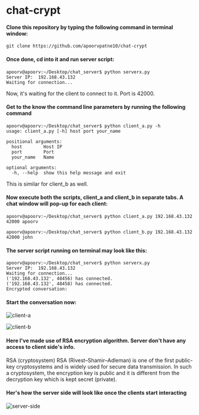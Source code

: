 # chat-crypt

#### Clone this repository by typing the following command in terminal window:

```
git clone https://github.com/apoorvpatne10/chat-crypt
```

#### Once done, cd into it and run server script:

```
apoorv@apoorv:~/Desktop/chat_server$ python serverx.py 
Server IP:  192.168.43.132
Waiting for connection...
```

Now, it's waiting for the client to connect to it. Port is 42000.

#### Get to the know the command line parameters by running the following command

```
apoorv@apoorv:~/Desktop/chat_server$ python client_a.py -h
usage: client_a.py [-h] host port your_name

positional arguments:
  host        Host IP
  port        Port
  your_name   Name

optional arguments:
  -h, --help  show this help message and exit
```

This is similar for client_b as well.

#### Now execute both the scripts, client_a and client_b in separate tabs. A chat window will pop-up for each client:

```
apoorv@apoorv:~/Desktop/chat_server$ python client_a.py 192.168.43.132 42000 apoorv
```
```
apoorv@apoorv:~/Desktop/chat_server$ python client_b.py 192.168.43.132 42000 john
```

#### The server script running on terminal may look like this:

```
apoorv@apoorv:~/Desktop/chat_server$ python serverx.py  
Server IP:  192.168.43.132
Waiting for connection...
('192.168.43.132', 48456) has connected.
('192.168.43.132', 48458) has connected.
Encrypted conversation: 
```

#### Start the conversation now:

![client-a](https://i.imgur.com/jZUPc45.png)

![client-b](https://i.imgur.com/NwBWq5B.png)

#### Here I've made use of RSA encryption algorithm. Server don't have any access to client side's info.

RSA (cryptosystem) RSA (Rivest–Shamir–Adleman) is one of the first public-key cryptosystems and is widely used for secure data transmission. In such a cryptosystem, the encryption key is public and it is different from the decryption key which is kept secret (private).

#### Her's how the server side will look like once the clients start interacting

![server-side](https://i.imgur.com/r9JfYCQ.png)

